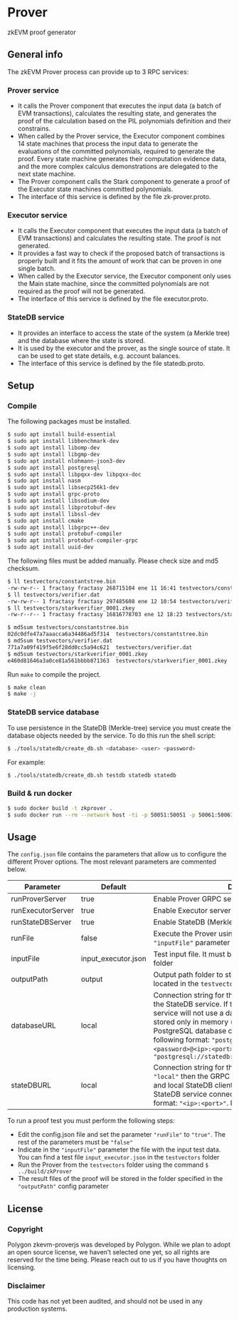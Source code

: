 # Prover
zkEVM proof generator
## General info
The zkEVM Prover process can provide up to 3 RPC services:

### Prover service
- It calls the Prover component that executes the input data (a batch of EVM transactions), calculates the resulting state, and generates the proof of the calculation based on the PIL polynomials definition and their constrains.
- When called by the Prover service, the Executor component combines 14 state machines that process the input data to generate the evaluations of the committed polynomials, required to generate the proof.  Every state machine generates their computation evidence data, and the more complex calculus demonstrations are delegated to the next state machine.
- The Prover component calls the Stark component to generate a proof of the Executor state machines committed polynomials.
- The interface of this service is defined by the file zk-prover.proto.

### Executor service
- It calls the Executor component that executes the input data (a batch of EVM transactions) and calculates the resulting state.  The proof is not generated.
- It provides a fast way to check if the proposed batch of transactions is properly built and it fits the amount of work that can be proven in one single batch.
- When called by the Executor service, the Executor component only uses the Main state machine, since the committed polynomials are not required as the proof will not be generated.
- The interface of this service is defined by the file executor.proto.

### StateDB service
- It provides an interface to access the state of the system (a Merkle tree) and the database where the state is stored.
- It is used by the executor and the prover, as the single source of state.  It can be used to get state details, e.g. account balances.
- The interface of this service is defined by the file statedb.proto.

## Setup

### Compile
The following packages must be installed.
```sh
$ sudo apt install build-essential
$ sudo apt install libbenchmark-dev
$ sudo apt install libomp-dev
$ sudo apt install libgmp-dev
$ sudo apt install nlohmann-json3-dev
$ sudo apt install postgresql
$ sudo apt install libpqxx-dev libpqxx-doc
$ sudo apt install nasm
$ sudo apt install libsecp256k1-dev
$ sudo apt install grpc-proto
$ sudo apt install libsodium-dev
$ sudo apt install libprotobuf-dev
$ sudo apt install libssl-dev
$ sudo apt install cmake
$ sudo apt install libgrpc++-dev
$ sudo apt install protobuf-compiler
$ sudo apt install protobuf-compiler-grpc
$ sudo apt install uuid-dev
```
The following files must be added manually.  Please check size and md5 checksum.
```sh
$ ll testvectors/constantstree.bin
-rw-rw-r-- 1 fractasy fractasy 268715104 ene 11 16:41 testvectors/constantstree.bin
$ ll testvectors/verifier.dat
-rw-rw-r-- 1 fractasy fractasy 297485608 ene 12 10:54 testvectors/verifier.dat
$ ll testvectors/starkverifier_0001.zkey
-rw-r--r-- 1 fractasy fractasy 16816778703 ene 12 18:23 testvectors/starkverifier_0001.zkey

$ md5sum testvectors/constantstree.bin
02dc0dfe47a7aaacca6a34486ad5f314  testvectors/constantstree.bin
$ md5sum testvectors/verifier.dat
771a7a09f419f5e6f28dd0cc5a94c621  testvectors/verifier.dat
$ md5sum testvectors/starkverifier_0001.zkey
e460d81646a3a0ce81a561bbbb871363  testvectors/starkverifier_0001.zkey
```
Run `make` to compile the project.
```sh
$ make clean
$ make -j
```

### StateDB service database
To use persistence in the StateDB (Merkle-tree) service you must create the database objects needed by the service. To do this run the shell script: 
```sh
$ ./tools/statedb/create_db.sh <database> <user> <password>
```
For example:
```sh
$ ./tools/statedb/create_db.sh testdb statedb statedb
```

### Build & run docker
```sh
$ sudo docker build -t zkprover .
$ sudo docker run --rm --network host -ti -p 50051:50051 -p 50061:50061 -p 50071:50071 -v $PWD/testvectors:/usr/src/app zkprover input_executor.json
```

## Usage
The `config.json` file contains the parameters that allow us to configure the different Prover options. The most relevant parameters are commented below.

| Parameter | Default | Description |
| --------- | ------- | ----------- |
| runProverServer | true | Enable Prover GRPC service |
| runExecutorServer | true | Enable Executor server |
| runStateDBServer | true | Enable StateDB (Merkle-tree) GRPC service |
| runFile | false | Execute the Prover using as input a test file defined in `"inputFile"` parameter |
| inputFile | input_executor.json | Test input file. It must be located in the `testvectors` folder |
| outputPath | output | Output path folder to store the result files. It must be located in the `testvectors` folder |
| databaseURL | local | Connection string for the PostgreSQL database used by the StateDB service. If the value is `"local"` then the service will not use a database and the data will be stored only in memory (no persistence). The PostgreSQL database connection string has the following format: `"postgresql://<user>:<password>@<ip>:<port>/<database>"`. For example: `"postgresql://statedb:statedb@127.0.0.1:5432/testdb"` |
| stateDBURL | local | Connection string for the StateDB service. If the value is `"local"` then the GRPC StateDB service will not be used and local StateDB client will be used instead. The StateDB service connection string has the following format: `"<ip>:<port>"`. For example: `"127.0.0.1:50061"` |

To run a proof test you must perform the following steps:
- Edit the config.json file and set the parameter `"runFile"` to `"true"`. The rest of the parameters must be `"false"`
- Indicate in the `"inputFile"` parameter the file with the input test data. You can find a test file `input_executor.json` in the `testvectors` folder
- Run the Prover from the `testvectors` folder using the command `$ ../build/zkProver`
- The result files of the proof will be stored in the folder specified in the `"outputPath"` config parameter

## License

### Copyright
Polygon zkevm-proverjs was developed by Polygon. While we plan to adopt an open source license, we haven’t selected one yet, so all rights are reserved for the time being. Please reach out to us if you have thoughts on licensing.  
  
### Disclaimer
This code has not yet been audited, and should not be used in any production systems.
